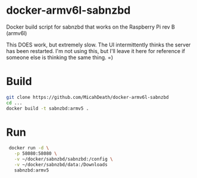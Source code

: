 # docker-armv6l-sabnzbd
Docker build script for sabnzbd that works on the Raspberry Pi rev B (armv6l)

This DOES work, but extremely slow. The UI intermittently thinks the server has been restarted. 
I'm not using this, but I'll leave it here for reference if someone else is thinking the same thing. =)

# Build
```bash
git clone https://github.com/MicahDeath/docker-armv6l-sabnzbd
cd ...
docker build -t sabnzbd:armv5 .
```
# Run
```bash
 docker run -d \
   -p 58080:58080 \
   -v ~/docker/sabnzbd/sabnzbd:/config \
   -v ~/docker/sabnzbd/data:/Downloads
   sabnzbd:armv5
```

